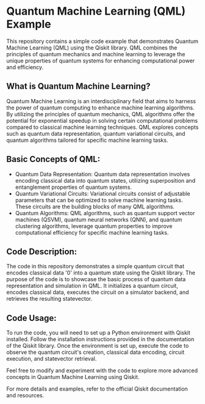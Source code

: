 # Quantum Machine Learning (QML) Example

This repository contains a simple code example that demonstrates Quantum Machine Learning (QML) using the Qiskit library. QML combines the principles of quantum mechanics and machine learning to leverage the unique properties of quantum systems for enhancing computational power and efficiency.

## What is Quantum Machine Learning?

Quantum Machine Learning is an interdisciplinary field that aims to harness the power of quantum computing to enhance machine learning algorithms. By utilizing the principles of quantum mechanics, QML algorithms offer the potential for exponential speedup in solving certain computational problems compared to classical machine learning techniques. QML explores concepts such as quantum data representation, quantum variational circuits, and quantum algorithms tailored for specific machine learning tasks.

## Basic Concepts of QML:

- Quantum Data Representation: Quantum data representation involves encoding classical data into quantum states, utilizing superposition and entanglement properties of quantum systems.
- Quantum Variational Circuits: Variational circuits consist of adjustable parameters that can be optimized to solve machine learning tasks. These circuits are the building blocks of many QML algorithms.
- Quantum Algorithms: QML algorithms, such as quantum support vector machines (QSVM), quantum neural networks (QNN), and quantum clustering algorithms, leverage quantum properties to improve computational efficiency for specific machine learning tasks.

## Code Description:

The code in this repository demonstrates a simple quantum circuit that encodes classical data '0' into a quantum state using the Qiskit library. The purpose of the code is to showcase the basic process of quantum data representation and simulation in QML. It initializes a quantum circuit, encodes classical data, executes the circuit on a simulator backend, and retrieves the resulting statevector.

## Code Usage:

To run the code, you will need to set up a Python environment with Qiskit installed. Follow the installation instructions provided in the documentation of the Qiskit library. Once the environment is set up, execute the code to observe the quantum circuit's creation, classical data encoding, circuit execution, and statevector retrieval.

Feel free to modify and experiment with the code to explore more advanced concepts in Quantum Machine Learning using Qiskit.

For more details and examples, refer to the official Qiskit documentation and resources.

